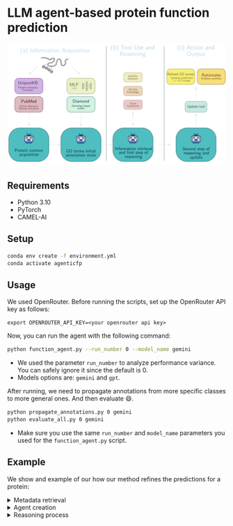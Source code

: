 # LLM agent-based protein function prediction

<div align="center">
<img src="figs/agent_workflow_dark_bak.png" alt="Alt text" width="500">
</div>

## Requirements

- Python 3.10
- PyTorch
- CAMEL-AI

## Setup

```bash
conda env create -f environment.yml
conda activate agenticfp
```


## Usage

We used OpenRouter. Before running the scripts, set up the OpenRouter API key as follows:

```
export OPENROUTER_API_KEY=<your openrouter api key>
```

Now, you can run the agent with the following command:

```bash
python function_agent.py --run_number 0 --model_name gemini
```

- We used the parameter `run_number` to analyze performance variance. You can safely ignore it since the default is 0.
- Models options are: `gemini` and `gpt`.


After running, we need to propagate annotations from more specific classes to more general ones. And then evaluate :smile:.

```bash
python propagate_annotations.py 0 gemini
python evaluate_all.py 0 gemini
```

- Make sure you use the same `run_number` and `model_name` parameters you used for the `function_agent.py` script.

## Example

We show and example of our how our method refines the predictions for
a protein:

<details>
<summary>Metadata retrieval</summary>
Before creating an agent, we retrieve information from UniProtKB and
PubMed. For example: for the protein with ID 11H\_STRNX we retrieve
the following information:

<div align="center">
<img src="figs/metadata.png" alt="Alt text" width="500">
</div>
</details>

<details>
<summary>Agent creation</summary>
    
Using the retrieved information from UniProtKB (**[uniprot_info]**) and PubMed (**[abstracts]**), we create
and agent and its role and context:

<div align="center">
<img src="figs/agent_creation.png" alt="Alt text" width="500">
</div>
</details>

<details>
<summary>Reasoning process</summary>

To start the reasoning process, we select initial GO term predictions
with scores $\geq 0.1$, and retrieve the following information:
* Initial MLP prediction score
* Diamond Score
* Definition and labels
* Taxonomical constraints

We denote this information as **[go_terms_info]**.
Then, we instruct the agent to analyze the GO terms and suggest refinements of predictions:

<div align="center">
<img src="figs/reasoning.png" alt="Alt text" width="500">
</div>
</details>


